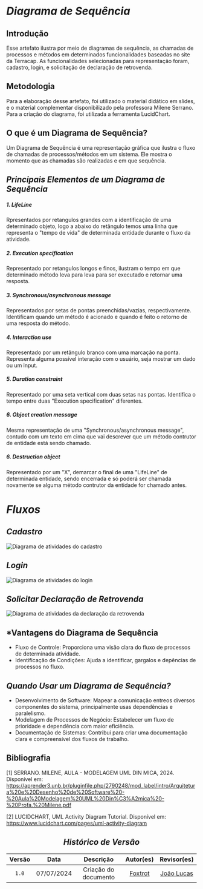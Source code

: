 # <a>*Diagrama de Sequência*</a>

## Introdução

Esse artefato ilustra por meio de diagramas de sequência, as chamadas de processos e métodos em determinados funcionalidades baseadas no site da Terracap. As funcionalidades selecionadas para representação foram, cadastro, login, e solicitação de declaração de retrovenda.

## Metodologia

Para a elaboração desse artefato, foi utilizado o material didático em slides, e o material complementar disponibilizado pela professora Milene Serrano. Para a criação do diagrama, foi utilizada a ferramenta LucidChart.

## O que é um Diagrama de Sequência?

Um Diagrama de Sequência é uma representação gráfica que ilustra o fluxo de chamadas de processos/métodos em um sistema. Ele mostra o momento que as chamadas são realizadas e em que sequência.

## <a>*Principais Elementos de um Diagrama de Sequência*</a>

##### <a>*1. LifeLine*</a>

Rpresentados por retangulos grandes com a identificação de uma determinado objeto, logo a abaixo do retângulo temos uma linha que representa o "tempo de vida" de determinada entidade durante o fluxo da atividade.

##### <a>*2. Execution specification*</a>

Representado por retangulos longos e finos, ilustram o tempo em que determinado método leva para leva para ser executado e retornar uma resposta.

##### <a>*3. Synchronous/asynchronous message*</a>

Representados por setas de pontas preenchidas/vazias, respectivamente. Identificam quando um método é acionado e quando é feito o retorno de uma resposta do método.

##### <a>*4. Interaction use*</a>

Representado por um retângulo branco com uma marcação na ponta. Representa alguma possível interação com o usuário, seja mostrar um dado ou um input.

##### <a>*5. Duration constraint*</a>

Representado por uma seta vertical com duas setas nas pontas. Identifica o tempo entre duas "Execution specification" diferentes.

##### <a>*6. Object creation message*</a>

Mesma representação de uma "Synchronous/asynchronous message", contudo com um texto em cima que vai descrever que um método contrutor de entidade está sendo chamado.

##### <a>*6. Destruction object*</a>

Representado por um "X", demarcar o final de uma "LifeLine" de determinada entidade, sendo encerrada e só poderá ser chamada novamente se alguma método contrutor da entidade for chamado antes. 

# <a>*Fluxos*</a>

## <a>*Cadastro*</a>

![Diagrama de atividades do cadastro](../../Assets/DiagramaSequencia/cadastro_sequencia.png)

## <a>*Login*</a>

![Diagrama de atividades do login](../../Assets/DiagramaSequencia/login_sequencia.png)

## <a>*Solicitar Declaração de Retrovenda*</a>

![Diagrama de atividades da declaração da retrovenda](../../Assets/DiagramaSequencia/solicitar_dec_sequencia.png)

## <a>*Vantagens do Diagrama de Sequência</a>

- Fluxo de Controle: Proporciona uma visão clara do fluxo de processos de determinada atividade.
- Identificação de Condições: Ajuda a identificar, gargalos e depências de processos no fluxo.

## <a>*Quando Usar um Diagrama de Sequência?*</a>

- Desenvolvimento de Software: Mapear a comunicação entreos diversos componentes do sistema, principalmente usas dependências e paralelismo.
- Modelagem de Processos de Negócio: Estabelecer um fluxo de prioridade e dependência com maior eficiência.
- Documentação de Sistemas: Contribui para criar uma documentação clara e compreensível dos fluxos de trabalho.

## Bibliografia

[1] SERRANO. MILENE, AULA - MODELAGEM UML DIN MICA, 2024. Disponível em: <https://aprender3.unb.br/pluginfile.php/2790248/mod_label/intro/Arquitetura%20e%20Desenho%20de%20Software%20-%20Aula%20Modelagem%20UML%20Din%C3%A2mica%20-%20Profa.%20Milene.pdf>

[2] LUCIDCHART, UML Activity Diagram Tutorial. Disponível em: <https://www.lucidchart.com/pages/uml-activity-diagram>


<center>

## <a>*<a>*Histórico de Versão*</a>*</a>

| Versão |    Data    |             Descrição             |               Autor(es)               |                   Revisor(es)                    |
| :----: | :--------: | :-------------------------------: | :-----------------------------------: | :----------------------------------------------: |
| `1.0`  | 07/07/2024 |       Criação do documento        | [Foxtrot](../../Subgrupos/Foxtrot.md) | [João Lucas](https://github.com/VasconcelosJoao) |

</center>
